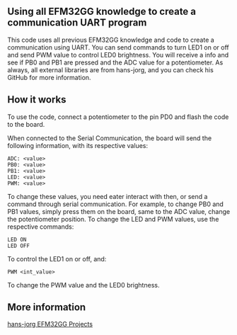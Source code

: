 ## Using all EFM32GG knowledge to create a communication UART program
 
<p>This code uses all previous EFM32GG knowledge and code to create a communication using UART.
You can send commands to turn LED1 on or off and send PWM value to control LED0 brightness.
You will receive a info and see if PB0 and PB1 are pressed and the ADC value for a potentiometer.
As always, all external libraries are from hans-jorg, and you can check his GitHub for more information.</p>
 
## How it works

<p>To use the code, connect a potentiometer to the pin PD0 and flash the code to the board.</p>
<p>When connected to the Serial Communication, the board will send the following information, with its respective values:</p>

    ADC: <value>
    PB0: <value>
    PB1: <value>
    LED: <value>
    PWM: <value>

<p>To change these values, you need eater interact with then, or send a command through serial communication. For example, to change PB0 and PB1 values, simply press them on the board, same to the ADC value, change the potentiometer position. To change the LED and PWM values, use the respective commands:</p>

    LED ON
    LED OFF

<p>To control the LED1 on or off, and:</p>

    PWM <int_value>

<p>To change the PWM value and the LED0 brightness.</p>
 
## More information
 
[hans-jorg EFM32GG Projects](https://github.com/hans-jorg/efm32gg-stk3700-gcc-cmsis)

